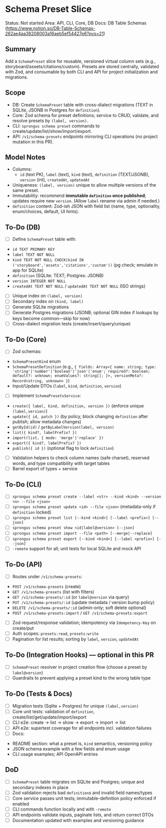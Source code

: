 # Schema Preset Slice

Status: Not started
Area: API, CLI, Core, DB
Docs: DB Table Schemas (https://www.notion.so/DB-Table-Schemas-262ae4aa36208003a16aeb5ef54427e6?pvs=21)

## Summary

Add a `SchemaPreset` slice for reusable, versioned virtual column sets (e.g., storyboard/assets/citations/custom). Presets are stored centrally, validated with Zod, and consumable by both CLI and API for project initialization and migrations.

## Scope

- DB: Create `SchemaPreset` table with cross-dialect migrations (TEXT in SQLite, JSONB in Postgres for `definition`).
- Core: Zod schema for preset definitions; service to CRUD, validate, and resolve presets by `(label, version)`.
- CLI: `sprongus schema preset` commands to create/update/list/show/import/export.
- API: `/v1/schema-presets` endpoints mirroring CLI operations (no project mutation in this PR).

## Model Notes

- Columns:
  - `id` (text PK), `label` (text), `kind` (text), `definition` (TEXT/JSONB), `version` (int), `createdAt`, `updatedAt`
- Uniqueness: `(label, version)` unique to allow multiple versions of the same preset.
- Immutability: recommend **immutable `definition` once published**; updates require new `version`. (Allow `label` rename via admin if needed.)
- `definition` content: Zod-ish JSON with field list (name, type, optionality, enum/choices, default, UI hints).

## To-Do (DB)

- [ ] Define `SchemaPreset` table with:
- `id TEXT PRIMARY KEY`
- `label TEXT NOT NULL`
- `kind TEXT NOT NULL CHECK(kind IN ('storyboard','assets','citations','custom'))` (pg check; emulate in app for SQLite)
- `definition` (SQLite: TEXT; Postgres: JSONB)
- `version INTEGER NOT NULL`
- `createdAt TEXT NOT NULL` / `updatedAt TEXT NOT NULL` (ISO strings)
- [ ] Unique index on `(label, version)`
- [ ] Secondary index on `(kind, label)`
- [ ] Generate SQLite migrations
- [ ] Generate Postgres migrations (JSONB; optional GIN index if lookups by keys become common—skip for now)
- [ ] Cross-dialect migration tests (create/insert/query/unique)

## To-Do (Core)

- [ ] Zod schemas:
- `SchemaPresetKind` enum
- `SchemaPresetDefinition` (e.g., `{ fields: Array<{ name: string; type: 'string'|'number'|'boolean'|'json'|'enum'; required?: boolean; default?: unknown; enumValues?: string[]; }>, versionMeta?: Record<string, unknown> }`)
- Input/Update DTOs (`label`, `kind`, `definition`, `version`)
- [ ] Implement `SchemaPresetsService`:
- `create({ label, kind, definition, version })` (enforce unique `(label,version)`)
- `update({ id, patch })` (by policy, block changing `definition` after publish; allow metadata changes)
- `getById(id)` / `getByLabelVersion(label, version)`
- `list({ kind?, labelPrefix? })`
- `import(list, { mode: 'merge'|'replace' })`
- `export({ kind?, labelPrefix? })`
- `publish({ id })` (optional flag to lock `definition`)
- [ ] Validation helpers to check column names (safe charset), reserved words, and type compatibility with target tables
- [ ] Barrel export of types + service

## To-Do (CLI)

- [ ] `sprongus schema preset create --label <str> --kind <kind> --version <n> --file <json>`
- [ ] `sprongus schema preset update <id> --file <json>` (metadata-only if `definition` locked)
- [ ] `sprongus schema preset list [--kind <kind>] [--label <prefix>] [--json]`
- [ ] `sprongus schema preset show <id|label@version> [--json]`
- [ ] `sprongus schema preset import --file <path> [--merge|--replace]`
- [ ] `sprongus schema preset export [--kind <kind>] [--label <prefix>] [--json]`
- [ ] `-remote` support for all; unit tests for local SQLite and mock API

## To-Do (API)

- [ ] Routes under `/v1/schema-presets`:
- `POST /v1/schema-presets` (create)
- `GET /v1/schema-presets` (list with filters)
- `GET /v1/schema-presets/:id` (or `label@version` via query)
- `PUT /v1/schema-presets/:id` (update metadata / version bump policy)
- `DELETE /v1/schema-presets/:id` (admin-only; soft delete optional)
- `POST /v1/schema-presets:import` / `GET /v1/schema-presets:export`
- [ ] Zod request/response validation; idempotency via `Idempotency-Key` on create/put
- [ ] Auth scopes: `presets:read`, `presets:write`
- [ ] Pagination for list results; sorting by `label`, `version`, `updatedAt`

## To-Do (Integration Hooks) — optional in this PR

- [ ] `SchemaPreset` resolver in project creation flow (choose a preset by `label@version`)
- [ ] Guardrails to prevent applying a preset kind to the wrong table type

## To-Do (Tests & Docs)

- [ ] Migration tests (Sqlite + Postgres) for unique `(label,version)`
- [ ] Core unit tests: validation of `definition`, create/list/get/update/import/export
- [ ] CLI e2e: create → list → show → export → import → list
- [ ] API e2e: supertest coverage for all endpoints incl. validation failures
- [ ] Docs:
- README section: what a preset is, `kind` semantics, versioning policy
- JSON schema example with a few fields and enum usage
- CLI usage examples; API OpenAPI entries

## DoD

- [ ] `SchemaPreset` table migrates on SQLite and Postgres; unique and secondary indexes in place
- [ ] Zod validation rejects bad `definition`s and invalid field names/types
- [ ] Core service passes unit tests; immutable-definition policy enforced if enabled
- [ ] CLI commands function locally and with `-remote`
- [ ] API endpoints validate inputs, paginate lists, and return correct DTOs
- [ ] Documentation updated with examples and versioning guidance
